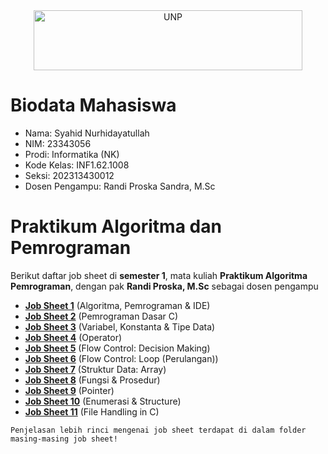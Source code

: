 <div align="center">
  <a href="https://unp.ac.id/">
    <img src="https://unp.ac.id/nfs-assets/all/images/logo_unp_white.png" alt="UNP" height="96" width="430">
  </a>
</div>

# Biodata Mahasiswa
* Nama: Syahid Nurhidayatullah
* NIM: 23343056  
* Prodi: Informatika (NK)  
* Kode Kelas: INF1.62.1008  
* Seksi: 202313430012  
* Dosen Pengampu: Randi Proska Sandra, M.Sc  

# Praktikum Algoritma dan Pemrograman
  Berikut daftar job sheet di **semester 1**, mata kuliah **Praktikum Algoritma Pemrograman**, dengan pak **Randi Proska, M.Sc** sebagai dosen pengampu  
- [**Job Sheet 1**](https://github.com/Zyxcid/Praktikum_Algoritma/tree/main/Job%20Sheet%2001%20(Algoritma%2C%20Pemrograman%20%26%20IDE)) (Algoritma, Pemrograman & IDE)  
- [**Job Sheet 2**](https://github.com/Zyxcid/Praktikum_Algoritma/tree/main/Job%20Sheet%2002%20(Pemrograman%20Dasar%20C)) (Pemrograman Dasar C)  
- [**Job Sheet 3**](https://github.com/Zyxcid/Praktikum_Algoritma/tree/main/Job%20Sheet%2003%20(Variabel%2C%20Konstanta%20%26%20Tipe%20Data)) (Variabel, Konstanta & Tipe Data)  
- [**Job Sheet 4**](https://github.com/Zyxcid/Praktikum_Algoritma/tree/main/Job%20Sheet%2004%20(Operator)) (Operator)  
- [**Job Sheet 5**](https://github.com/Zyxcid/Praktikum_Algoritma/tree/main/Job%20Sheet%2005%20(Flow%20Control_%20Decision%20Making)) (Flow Control: Decision Making)  
- [**Job Sheet 6**](https://github.com/Zyxcid/Praktikum_Algoritma/tree/main/Job%20Sheet%2006%20(Flow%20Control_%20Loop%20(Perulangan))) (Flow Control: Loop (Perulangan))  
- [**Job Sheet 7**](https://github.com/Zyxcid/Praktikum_Algoritma/tree/main/Job%20Sheet%2007%20(Struktur%20Data_%20Array)) (Struktur Data: Array)  
- [**Job Sheet 8**](https://github.com/Zyxcid/Praktikum_Algoritma/tree/main/Job%20Sheet%2008%20(Fungsi%20%26%20Prosedur)) (Fungsi & Prosedur)  
- [**Job Sheet 9**](https://github.com/Zyxcid/Praktikum_Algoritma/tree/main/Job%20Sheet%2009%20(Pointer)) (Pointer)  
- [**Job Sheet 10**](https://github.com/Zyxcid/Praktikum_Algoritma/tree/main/Job%20Sheet%2010%20(Enumerasi%20%26%20Structure)) (Enumerasi & Structure)  
- [**Job Sheet 11**](https://github.com/Zyxcid/Praktikum_Algoritma/tree/main/Job%20Sheet%2011%20(File%20Handing%20in%20C)) (File Handling in C)  

` Penjelasan lebih rinci mengenai job sheet terdapat di dalam folder masing-masing job sheet! `  
